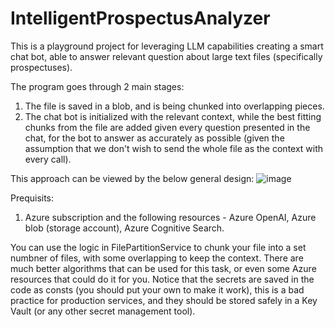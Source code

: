 # IntelligentProspectusAnalyzer
This is a playground project for leveraging LLM capabilities creating a smart chat bot, able to answer relevant question about large text files (specifically prospectuses).

The program goes through 2 main stages:
1. The file is saved in a blob, and is being chunked into overlapping pieces.
2. The chat bot is initialized with the relevant context, while the best fitting chunks from the file are added given every question presented in the chat, for the bot to answer as accurately as possible (given the assumption that we don't wish to send the whole file as the context with every call).

This approach can be viewed by the below general design:
![image](https://github.com/beng930/IntelligentProspectusAnalyzer/assets/39993978/f36ca305-5e1e-46bb-927a-32ed5760edd1)

Prequisits:
1. Azure subscription and the following resources - Azure OpenAI, Azure blob (storage account), Azure Cognitive Search.

You can use the logic in FilePartitionService to chunk your file into a set numbner of files, with some overlapping to keep the context. There are much better algorithms that can be used for this task, or even some Azure resources that could do it for you.
Notice that the secrets are saved in the code as consts (you should put your own to make it work), this is a bad practice for production services, and they should be stored safely in a Key Vault (or any other secret management tool).
